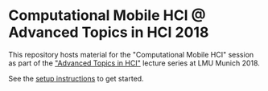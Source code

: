 # Computational Mobile HCI @ Advanced Topics in HCI 2018
This repository hosts material for the "Computational Mobile HCI" session as part of the ["Advanced Topics in HCI"](http://www.medien.ifi.lmu.de/lehre/ss18/ath/) lecture series at LMU Munich 2018.

See the [setup instructions](setup_instructions.pdf) to get started.
